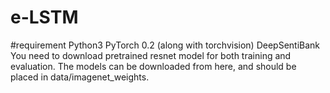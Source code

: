 # e-LSTM

#requirement
Python3 
PyTorch 0.2 (along with torchvision)
DeepSentiBank
You need to download pretrained resnet model for both training and evaluation. The models can be downloaded from here, and should be placed in data/imagenet_weights.
